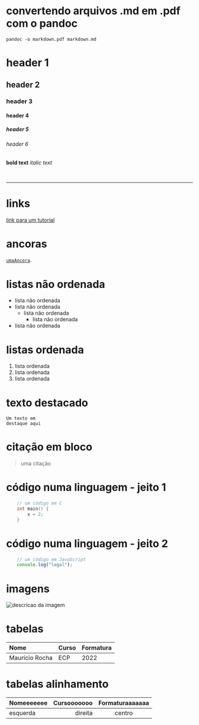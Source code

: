 # convertendo arquivos .md em .pdf com o pandoc
    pandoc -o markdown.pdf markdown.md

# header 1
## header 2
### header 3
#### header 4
##### header 5
###### header 6

**bold text**
*italic text*

<!-- Uma linha --><br>
- - - 


# links
[link para um tutorial](https://www.markdownguide.org/basic-syntax/)

# ancoras
[`umaAncora`](#umaAncora).

# listas não ordenada
- lista não ordenada
- lista não ordenada
    - lista não ordenada
        - lista não ordenada
- lista não ordenada

# listas ordenada
1. lista ordenada
1. lista ordenada
1. lista ordenada

# texto destacado
    Um texto em 
    destaque aqui

# citação em bloco
> uma citação 

# código numa linguagem - jeito 1
~~~c
    // um código em C
    int main() {
        x = 2;
    }
~~~

# código numa linguagem - jeito 2
```javascript
    // um código em JavaScript
    console.log("legal");
```

# imagens
![descricao da imagem](/img/tux.png)

# tabelas
| Nome | Curso | Formatura |
| :--- | --- | --- |
|Maurício Rocha| ECP | 2022|

# tabelas alinhamento
| Nomeeeeeee | Cursooooooo | Formaturaaaaaaa |
| :--- | ---: | :---: |
|esquerda| direita | centro|











